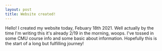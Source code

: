 ```yaml
---
layout: post
title: Website created!
---
```


Hello! I created my website today, Febuary 18th 2021. Well actually by the time 
I'm writing this it's already 2/19 in the morning, woops. I've tossed in some
CMU course info and some basic about information. Hopefully this is the start
of a long but fulfilling journey!
